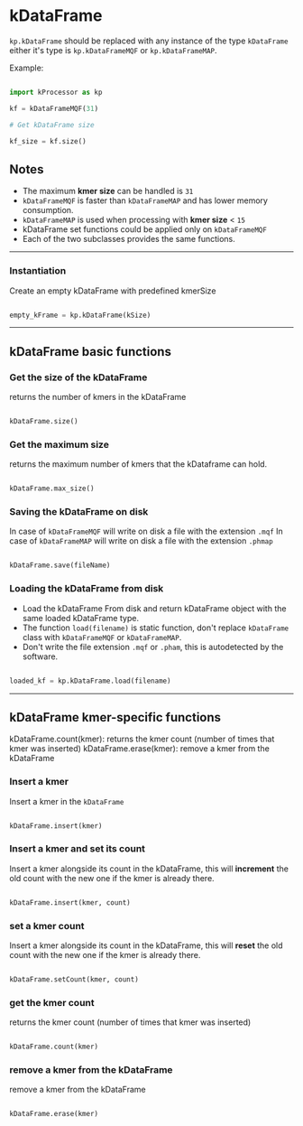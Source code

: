 # kDataFrame

`kp.kDataFrame` should be replaced with any instance of the type `kDataFrame` either it's type is `kp.kDataFrameMQF` or `kp.kDataFrameMAP`.

Example:

```python

import kProcessor as kp

kf = kDataFrameMQF(31)

# Get kDataFrame size

kf_size = kf.size()

```

## Notes

- The maximum **kmer size** can be handled is `31`
- `kDataFrameMQF` is faster than `kDataFrameMAP` and has lower memory consumption.
- `kDataFrameMAP` is used when processing with **kmer size** < `15`
- kDataFrame set functions could be applied only on `kDataFrameMQF`
- Each of the two subclasses provides the same functions.

---

### Instantiation

Create an empty kDataFrame with predefined kmerSize

```python

empty_kFrame = kp.kDataFrame(kSize)

```

---

## kDataFrame basic functions

### Get the size of the kDataFrame

returns the number of kmers in the kDataFrame

```python

kDataFrame.size()

```

### Get the maximum size

returns the maximum number of kmers that the kDataframe can hold.

```python

kDataFrame.max_size()

```

### Saving the kDataFrame on disk

In case of `kDataFrameMQF` will write on disk a file with the extension `.mqf`
In case of `kDataFrameMAP` will write on disk a file with the extension `.phmap`

```python

kDataFrame.save(fileName)

```

### Loading the kDataFrame from disk

- Load the kDataFrame From disk and return kDataFrame object with the same loaded kDataFrame type.
- The function `load(filename)` is static function,  don't replace `kDataFrame` class with `kDataFrameMQF` or `kDataFrameMAP`.
- Don't write the file extension `.mqf` or `.pham`, this is autodetected by the software.

```python

loaded_kf = kp.kDataFrame.load(filename)

```

---

## kDataFrame kmer-specific functions


kDataFrame.count(kmer): returns the kmer count (number of times that kmer was inserted)
kDataFrame.erase(kmer): remove a kmer from the kDataFrame

### Insert a kmer

Insert a kmer in the `kDataFrame`

```python

kDataFrame.insert(kmer)

```

### Insert a kmer and set its count

Insert a kmer alongside its count in the kDataFrame, this will **increment** the old count with the new one if the kmer is already there.

```python

kDataFrame.insert(kmer, count)

```

### set a kmer count

Insert a kmer alongside its count in the kDataFrame, this will **reset** the old count with the new one if the kmer is already there.

```python

kDataFrame.setCount(kmer, count)

```

### get the kmer count

returns the kmer count (number of times that kmer was inserted)

```python

kDataFrame.count(kmer)

```

### remove a kmer from the kDataFrame

remove a kmer from the kDataFrame

```python

kDataFrame.erase(kmer)

```
